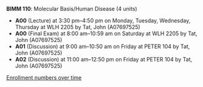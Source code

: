**BIMM 110**: Molecular Basis/Human Disease (4 units)

- **A00** (Lecture) at 3:30 pm–4:50 pm on Monday, Tuesday, Wednesday, Thursday at WLH 2205 by Tat, John (A07697525)
- **A00** (Final Exam) at 8:00 am–10:59 am on Saturday at WLH 2205 by Tat, John (A07697525)
- **A01** (Discussion) at 9:00 am–10:50 am on Friday at PETER 104 by Tat, John (A07697525)
- **A02** (Discussion) at 11:00 am–12:50 pm on Friday at PETER 104 by Tat, John (A07697525)

[Enrollment numbers over time](./BIMM110.tsv)
